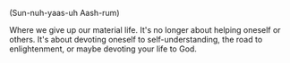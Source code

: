 (Sun-nuh-yaas-uh Aash-rum)

Where we give up our material life. It's no longer about helping oneself or others. It's about devoting oneself to self-understanding, the road to enlightenment, or maybe devoting your life to God.